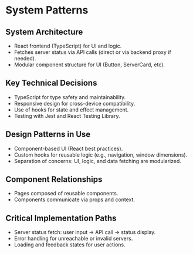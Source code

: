# System Patterns

## System Architecture
- React frontend (TypeScript) for UI and logic.
- Fetches server status via API calls (direct or via backend proxy if needed).
- Modular component structure for UI (Button, ServerCard, etc).

## Key Technical Decisions
- TypeScript for type safety and maintainability.
- Responsive design for cross-device compatibility.
- Use of hooks for state and effect management.
- Testing with Jest and React Testing Library.

## Design Patterns in Use
- Component-based UI (React best practices).
- Custom hooks for reusable logic (e.g., navigation, window dimensions).
- Separation of concerns: UI, logic, and data fetching are modularized.

## Component Relationships
- Pages composed of reusable components.
- Components communicate via props and context.

## Critical Implementation Paths
- Server status fetch: user input → API call → status display.
- Error handling for unreachable or invalid servers.
- Loading and feedback states for user actions.
